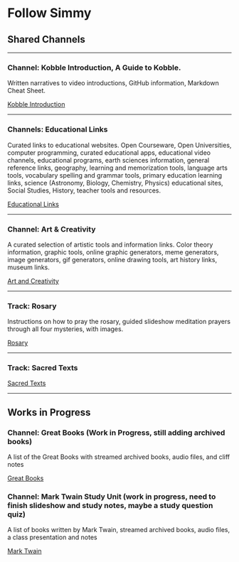 # Follow Simmy
## Shared Channels

***

### Channel: Kobble Introduction, A Guide to Kobble.  

Written narratives to video introductions, GitHub information, Markdown Cheat Sheet.  

[Kobble Introduction](kobble://kobble.io/channel?title=Kobble%20Introduction&subtitle=A%20Guide%20To%20Kobble&owner=oneeve8&repo=kobble-data&path=channels/Kobbleintro.json)

***

### Channels: Educational Links

Curated links to educational websites. Open Courseware, Open Universities, computer programming, curated educational apps, educational video channels, educational programs, earth sciences information, general reference links, geography, learning and memorization tools, language arts tools, vocabulary spelling and grammar tools, primary education learning links, science (Astronomy, Biology, Chemistry, Physics) educational sites, Social Studies, History, teacher tools and resources.

[Educational Links](kobble://kobble.io/channel?title=Educational%20Links&subtitle=Open%20Courseware&owner=oneeve8&repo=kobble-data&path=channels/educationallinks.json)
***

### Channel: Art & Creativity
A curated selection of artistic tools and information links. Color theory information, graphic tools, online graphic generators, meme generators, image generators, gif generators, online drawing tools, art history links, museum links.   

[Art and Creativity](kobble://kobble.io/channel?title=Art%20And%20Creativity&subtitle=Color%20Tools%20Art%20History%20Museums&owner=oneeve8&repo=kobble-data&path=channels/artandcreativity.json)

***

### Track: Rosary

Instructions on how to pray the rosary, guided slideshow meditation prayers through all four mysteries, with images.

[Rosary](kobble://kobble.io/track?title=Pray%20the%20Rosary&subtitle=The%20Mysteries%20Of%20The%20Rosary&owner=oneeve8&repo=kobble-data&path=tracks/Joyful-Mysteries)
***

### Track: Sacred Texts

[Sacred Texts](kobble://kobble.io/track?title=Sacred%20Texts&subtitle=Links&owner=oneeve8&repo=kobble-data&path=tracks/sacredtexts)

***

## Works in Progress

### Channel: Great Books (Work in Progress, still adding archived books)
A list of the Great Books with streamed archived books, audio files, and cliff notes

[Great Books](kobble://kobble.io/channel?title=Great%20Books&subtitle=Great%20Book%20Classics&owner=oneeve8&repo=kobble-data&path=channels/greatbooks.json)

### Channel: Mark Twain Study Unit (work in progress, need to finish slideshow and study notes, maybe a study question quiz)

A list of books written by Mark Twain, streamed archived books, audio files, a class presentation and notes

[Mark Twain](kobble://kobble.io/channel?title=Mark%20Twain&subtitle=Study%20Unit&owner=oneeve8&repo=kobble-data&path=channels/marktwain2.json)

